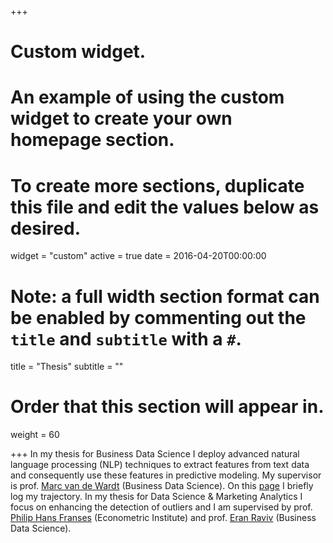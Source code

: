 +++
# Custom widget.
# An example of using the custom widget to create your own homepage section.
# To create more sections, duplicate this file and edit the values below as desired.
widget = "custom"
active = true
date = 2016-04-20T00:00:00

# Note: a full width section format can be enabled by commenting out the `title` and `subtitle` with a `#`.
title = "Thesis"
subtitle = ""

# Order that this section will appear in.
weight = 60

+++
In my thesis for Business Data Science I deploy advanced natural language processing (NLP) techniques to extract features from text data and consequently use these features in predictive modeling. My supervisor is prof. [Marc van de Wardt](http://www.marcvandewardt.com/) (Business Data Science). On this [page](https://paulstroet.github.io/bds_thesis/) I briefly log my trajectory. In my thesis for Data Science & Marketing Analytics I focus on enhancing the detection of outliers and I am supervised by prof. [Philip Hans Franses](https://www.eur.nl/en/people/philip-hans-franses) (Econometric Institute) and prof. [Eran Raviv](https://eranraviv.com/about/) (Business Data Science). 
